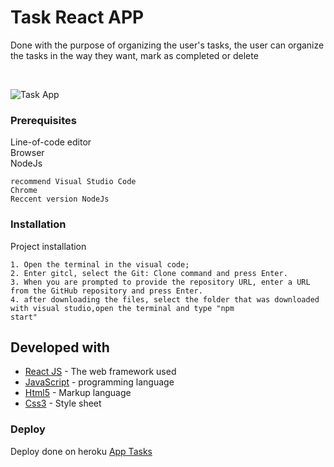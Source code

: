 # Task React APP

Done with the purpose of organizing the user's tasks, the user can organize the tasks in the way they want, mark as completed or delete

<br>

<p align="center">
  
![Task App](https://user-images.githubusercontent.com/73910568/118312025-1e9c8d80-b4c7-11eb-863e-2fa3aeb01e91.gif)

</p>


### Prerequisites

Line-of-code editor <br>
Browser <br>
NodeJs

```
recommend Visual Studio Code
Chrome
Reccent version NodeJs

```

### Installation

Project installation

```
1. Open the terminal in the visual code;
2. Enter gitcl, select the Git: Clone command and press Enter.
3. When you are prompted to provide the repository URL, enter a URL from the GitHub repository and press Enter.
4. after downloading the files, select the folder that was downloaded with visual studio,open the terminal and type "npm
start"

```

## Developed with

* [React JS](https://reactjs.org/) - The web framework used
* [JavaScript](https://www.javascript.com/) - programming language
* [Html5](https://developer.mozilla.org/pt-BR/docs/Web/Guide/HTML/HTML5) - Markup language
* [Css3](https://css3.dynadot.com) - Style sheet

### Deploy

Deploy done on heroku [App Tasks](https://task-javascript.herokuapp.com/)
